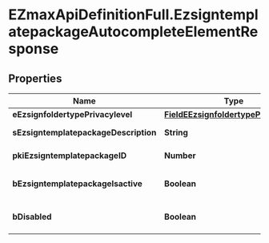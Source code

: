 # EZmaxApiDefinitionFull.EzsigntemplatepackageAutocompleteElementResponse

## Properties

Name | Type | Description | Notes
------------ | ------------- | ------------- | -------------
**eEzsignfoldertypePrivacylevel** | [**FieldEEzsignfoldertypePrivacylevel**](FieldEEzsignfoldertypePrivacylevel.md) |  | 
**sEzsigntemplatepackageDescription** | **String** | The description of the Ezsigntemplatepackage | 
**pkiEzsigntemplatepackageID** | **Number** | The unique ID of the Ezsigntemplatepackage | 
**bEzsigntemplatepackageIsactive** | **Boolean** | Whether the Ezsigntemplatepackage is active or not | 
**bDisabled** | **Boolean** | Indicates if the element is disabled in the context | 


